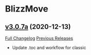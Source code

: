# BlizzMove

## [v3.0.7a](https://github.com/Kiatra/BlizzMove/tree/v3.0.7a) (2020-12-13)
[Full Changelog](https://github.com/Kiatra/BlizzMove/commits/v3.0.7a) [Previous Releases](https://github.com/Kiatra/BlizzMove/releases)

- Update .toc and workflow for classic  
